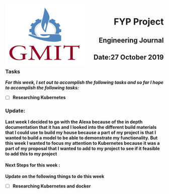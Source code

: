 <img align="left" width="250" height="200" src="/gmit.png">

<h1 align="right"><b>FYP Project</h1>
<h2 align="right">Engineering Journal</h2>
<h2 align="right">Date:27 October 2019</h2>
 
### Tasks

 *For this week, I set out to accomplish the following tasks and so far I hope to accomplish the following tasks:*
 
- [ ] Researching Kubernetes

<p></p>
<p></p>

### Update:
<p> Last week I decided to go with the Alexa because of the in depth documentation that it has and I looked into the different  build materials that I could use to build my house because a part of my project is that I wanted to build a model to be able to demonstrate my functionality. But this week I wanted to focus my attention to Kubernetes because  it was a part of my proposal that I wanted to add to my project to see if it feasible to add this to my project </p>

#### Next Steps for this week :

<p>Update on the following things to do this week</p>

- [ ] Researching Kubernetes and docker 


